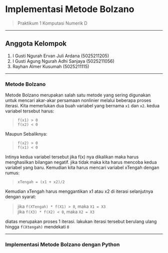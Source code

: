 # Implementasi Metode Bolzano
> Praktikum 1 Komputasi Numerik D

***

## Anggota Kelompok
1. I Gusti Ngurah Ervan Juli Ardana (5025211205)
2. I Gusti Agung Ngurah Adhi Sanjaya (5025211056)
3. Rayhan Almer Kusumah (5025211115)

---

### Metode Bolzano
Metode Bolzano merupakan salah satu metode yang sering digunakan untuk mencari akar-akar persamaan nonlinier melalui beberapa proses iterasi. Kita memerlukan dua buah variabel yang bernama `x1` dan `x2`. kedua variabel tersebut harus:
>`f(x1) > 0`\
`f(x2) < 0`

Maupun Sebaliknya:

>`f(x2) > 0`\
`f(x1) < 0`

Intinya kedua variabel tersebut jika f(x) nya dikalikan maka harus menghasilkan bilangan negatif. jika tidak maka kita harus mencoba kedua variabel yang baru. Kemudian kita harus mencari variabel xTengah dengan rumus:

>`xTengah = (x1 + x2)/2`

Kemudian xTengah harus menggantikan x1 atau x2 di iterasi selanjutnya dengan syarat:

> jika `f(XTengah) * f(X1) > 0`, maka `X1 = X3`\
jika `f(X3) * f(X2) < 0`, maka `X2 = X3`

diatas merupakan proses 1 iterasi. lakukan iterasi tersebut berulang ulang hingga `f(Xtengah)` mendekati `0` 

---
### Implementasi Metode Bolzano dengan Python

